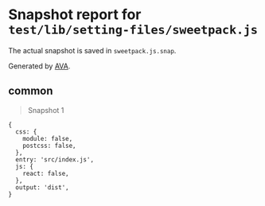 # Snapshot report for `test/lib/setting-files/sweetpack.js`

The actual snapshot is saved in `sweetpack.js.snap`.

Generated by [AVA](https://ava.li).

## common

> Snapshot 1

    {
      css: {
        module: false,
        postcss: false,
      },
      entry: 'src/index.js',
      js: {
        react: false,
      },
      output: 'dist',
    }
